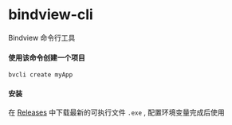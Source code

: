 # bindview-cli
Bindview 命令行工具

#### 使用该命令创建一个项目

```shell
bvcli create myApp
```

#### 安装

在 [Releases](https://github.com/debfig/bindview-cli/releases) 中下载最新的可执行文件 `.exe` , 配置环境变量完成后使用 